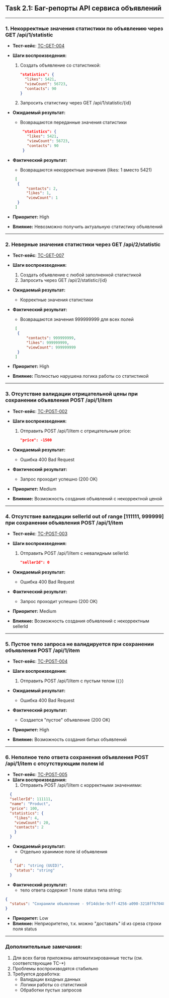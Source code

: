 ## Task 2.1: Баг-репорты API сервиса объявлений

---

### 1. Некорректные значения статистики по объявлению через GET /api/1/statistic
- **Тест-кейс**: [TC-GET-004](./TESTCASE.md#tc-get-004-успешное-получение-объявления-по-id)
- **Шаги воспроизведения:**
  1. Создать объявление со статистикой:
     ```json
     "statistics": {
       "likes": 5421,
       "viewCount": 56723,
       "contacts": 90
     }
     ```
  2. Запросить статистику через GET /api/1/statistic/{id}
  
- **Ожидаемый результат:**
  - Возвращаются переданные значения статистики
    ```json
     "statistics": {
       "likes": 5421,
       "viewCount": 56723,
       "contacts": 90
     }
    ```
  
- **Фактический результат:**  
  - Возвращаются некорректные значения (likes: 1 вместо 5421)  
  ```json
   [
    {
        "contacts": 2,
        "likes": 1,
        "viewCount": 1
    }
   ]
  ```
  
- **Приоритет:** High  
- **Влияние:** Невозможно получить актуальную статистику объявлений  

---

### 2. Неверные значения статистики через GET /api/2/statistic
- **Тест-кейс**: [TC-GET-007](./TESTCASE.md#tc-get-007-успешное-получение-объявления-по-id) 
- **Шаги воспроизведения:**
  1. Создать объявление с любой заполненной статистикой
  2. Запросить через GET /api/2/statistic/{id}
  
- **Ожидаемый результат:**
  - Корректные значения статистики
  
- **Фактический результат:**  
  - Возвращаются значения 999999999 для всех полей  
  ```json
   [
    {
        "contacts": 999999999,
        "likes": 999999999,
        "viewCount": 999999999
    }
   ]
  ```
- **Приоритет:** High  
- **Влияние:** Полностью нарушена логика работы со статистикой  

---

### 3. Отсутствие валидации отрицательной цены при сохранении объявления POST /api/1/item  
- **Тест-кейс**: [TC-POST-002](./TESTCASE.md#tc-post-002-ошибка-валидации-отрицательная-цена) 
- **Шаги воспроизведения:**
  1. Отправить POST /api/1/item с отрицательным price:  
     ```json
     "price": -1500
     ```
  
- **Ожидаемый результат:**
  - Ошибка 400 Bad Request
  
- **Фактический результат:**
  - Запрос проходит успешно (200 OK)
  
- **Приоритет:** Medium  
- **Влияние:** Возможность создания объявлений с некорректной ценой  

---

### 4. Отсутствие валидации sellerId out of range [111111, 999999] при сохранении объявления POST /api/1/item  
- **Тест-кейс**: [TC-POST-003](./TESTCASE.md#TC-POST-003) 
- **Шаги воспроизведения:**
  1. Отправить POST /api/1/item с невалидным sellerId:
     ```json
     "sellerId": 0
     ```
  
- **Ожидаемый результат:**
  - Ошибка 400 Bad Request
  
- **Фактический результат:**
  - Запрос проходит успешно (200 OK)
  
- **Приоритет:** Medium  
- **Влияние:** Возможность создания объявлений с некорректным sellerId  

---

### 5. Пустое тело запроса не валидируется при сохранении объявления POST /api/1/item  
- **Тест-кейс**: [TC-POST-004](./TESTCASE.md#TC-POST-004) 
- **Шаги воспроизведения:**
  1. Отправить POST /api/1/item с пустым телом (`{}`)
  
- **Ожидаемый результат:**
  - Ошибка 400 Bad Request
  
- **Фактический результат:**
  - Создается "пустое" объявление (200 OK)
   
- **Приоритет:** High  
- **Влияние:** Возможность создания битых объявлений  

---

### 6. Неполное тело ответа сохранения объявления POST /api/1/item с отсутствующим полем id  
- **Тест-кейс**: [TC-POST-005](./TESTCASE.md#TC-POST-005) 
- **Шаги воспроизведения:**
  1. Отправить POST /api/1/item с корректными значениями:
```json
  {
  "sellerId": 111111,
  "name": "Product",
  "price": 100,
  "statistics": {
    "likes": 4,
    "viewCount": 20,
    "contacts": 2
    }
  }
```
  
- **Ожидаемый результат:**
  - Отдельно хранимое поле id объявления
```json
  {
    "id": "string (UUID)",
    "status": "string"
  }
```
  
- **Фактический результат:**
  - тело ответа содержит 1 поле status типа string:
 ```json
 {
   "status": "Сохранили объявление - 9f14dcbe-9cff-4256-a090-3218ff670482"
 }
 ```  
- **Приоритет:** Low 
- **Влияние:** Неприоритетно, т.к. можно "доставать" id из среза строки поля status

---

### Дополнительные замечания:
1. Для всех багов приложены автоматизированные тесты (см. соответствующие TC-*)
2. Проблемы воспроизводятся стабильно
3. Требуется доработка:
   - Валидации входных данных
   - Логики работы со статистикой
   - Обработки пустых запросов
